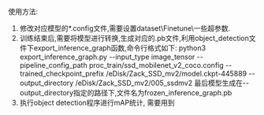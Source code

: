 使用方法:
1. 修改对应模型的*.config文件,需要设置dataset\Finetune\一些超参数.
2. 训练结束后,需要将模型进行转换,生成对应的.pb文件,利用object_detection文件下export_inference_graph函数,命令行格式如下:
	python3 export_inference_graph.py 
		--input_type image_tensor 
		--pipeline_config_path proc_train/ssd_mobilenet_v2_coco.config 
		--trained_checkpoint_prefix /eDisk/Zack_SSD_mv2/model.ckpt-445889 
		--output_directory /eDisk/Zack_SSD_mv2/005_ssdmv2
	最后模型生成在--output_directory指定的路径下,文件名为frozen_inference_graph.pb
3. 执行object detection程序进行mAP统计, 需要用到
